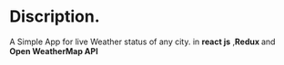 <h1>Discription.</h1>
A Simple App for live Weather status of any city. in <b>react js</b> ,<b>Redux  </b> and <b>Open WeatherMap API</b>
